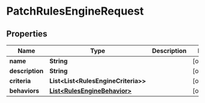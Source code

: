 

# PatchRulesEngineRequest


## Properties

| Name | Type | Description | Notes |
|------------ | ------------- | ------------- | -------------|
|**name** | **String** |  |  [optional] |
|**description** | **String** |  |  [optional] |
|**criteria** | **List&lt;List&lt;RulesEngineCriteria&gt;&gt;** |  |  [optional] |
|**behaviors** | [**List&lt;RulesEngineBehavior&gt;**](RulesEngineBehavior.md) |  |  [optional] |




